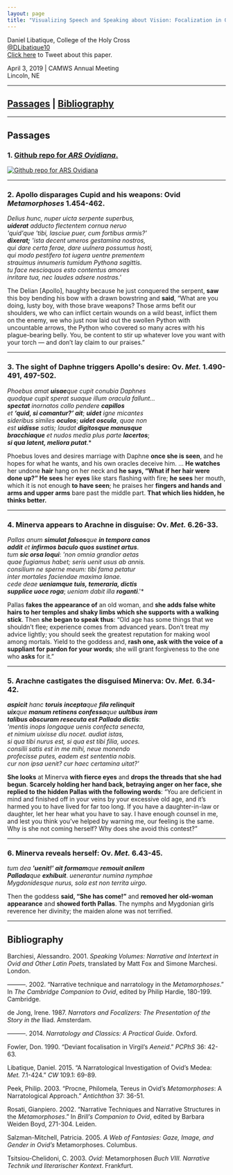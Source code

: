 ```yaml
---
layout: page
title: "Visualizing Speech and Speaking about Vision: Focalization in Ovid’s Metamorphoses 1 and 6"
---
```


Daniel Libatique, College of the Holy Cross  
[@DLibatique10](https://twitter.com/dlibatique10)  
<a href='https://twitter.com/home?status=Listening%20to%20%40DLibatique10%20present%20his%20paper%20%22Visualizing%20Speech%20and%20Speaking%20about%20Vision%3A%20Focalization%20in%20Ovid%E2%80%99s%20Metamorphoses%201%20and%206%22%20at%20%23CAMWS2019%2C%20during%20the%20International%20Ovidian%20Society%2F%40WCC_outreach%20panel%20Ovidius%20a%20nostris%20temporibus%20ad%20futurum.'>Click here</a> to Tweet about this paper.

April 3, 2019 \| CAMWS Annual Meeting  
Lincoln, NE

<hr>

## [Passages](#passages) | [Bibliography](#bibliography)

<hr>

## <a name="passages">Passages</a>

### 1. [Github repo for *ARS Ovidiana*.](https://github.com/dlibatique/ars_ovidiana/)

[![Github repo for ARS Ovidiana](https://dlibatique.github.io/images/arsovidiana.png)](https://github.com/dlibatique/ars_ovidiana/)

<hr>

### 2. Apollo disparages Cupid and his weapons: Ovid *Metamorphoses* 1.454-462.

*Delius hunc, nuper uicta serpente superbus,*  
***uiderat*** *adducto flectentem cornua neruo  
'quid'que 'tibi, lasciue puer, cum fortibus armis?'*  
***dixerat;*** *'ista decent umeros gestamina nostros,  
qui dare certa ferae, dare uulnera possumus hosti,  
qui modo pestifero tot iugera uentre prementem  
strauimus innumeris tumidum Pythona sagittis.  
tu face nescioquos esto contentus amores  
inritare tua, nec laudes adsere nostras.'*  

The Delian [Apollo], haughty because he just conquered the serpent, **saw** this boy bending his bow with a drawn bowstring and **said**, “What are you doing, lusty boy, with those brave weapons? Those arms befit our shoulders, we who can inflict certain wounds on a wild beast, inflict them on the enemy, we who just now laid out the swollen Python with uncountable arrows, the Python who covered so many acres with his plague-bearing belly. You, be content to stir up whatever love you want with your torch — and don’t lay claim to our praises.”

<hr>

### 3. The sight of Daphne triggers Apollo's desire: Ov. *Met.* 1.490-491, 497-502.

*Phoebus amat* ***uisae***<em>que cupit conubia Daphnes  
quodque cupit sperat suaque illum oracula fallunt…</em>  
***spectat*** *inornatos collo pendere* ***capillos***  
*et* ***‘quid, si comantur?’ ait***; ***uidet*** *igne micantes  
sideribus similes* ***oculos***; ***uidet oscula***, *quae non  
est* ***uidisse*** *satis; laudat* ***digitosque manusque  
bracchiaque*** *et nudos media plus parte* ***lacertos***;  
***si qua latent, meliora putat***.*  

Phoebus loves and desires marriage with Daphne **once she is seen**, and he hopes for what he wants, and his own oracles deceive him. … **He watches** her undone **hair** hang on her neck and **he says, “What if her hair were done up?” He sees** her **eyes** like stars flashing with fire; **he sees** her mouth, which it is not enough **to have seen**; he praises her **fingers and hands and arms and upper arms** bare past the middle part. **That which lies hidden, he thinks better.**

<hr>

### 4. Minerva appears to Arachne in disguise: Ov. *Met.* 6.26-33.

*Pallas anum* ***simulat falsos***<em>que</em> ***in tempora canos  
addit*** *et* ***infirmos baculo quos sustinet artus***.  
*tum* ***sic orsa loqui***: *'non omnia grandior aetas  
quae fugiamus habet; seris uenit usus ab annis.  
consilium ne sperne meum: tibi fama petatur  
inter mortales faciendae maxima lanae.  
cede deae* ***ueniamque tuis, temeraria, dictis   
supplice uoce roga***; *ueniam dabit illa* ***roganti***.'*  

Pallas **fakes the appearance of** an old woman, and **she adds false white hairs to her temples and shaky limbs which she supports with a walking stick**. Then **she began to speak thus**: “Old age has some things that we shouldn’t flee; experience comes from advanced years. Don’t treat my advice lightly; you should seek the greatest reputation for making wool among mortals. Yield to the goddess and, **rash one, ask with the voice of a suppliant for pardon for your words**; she will grant forgiveness to the one who **asks** for it.”

<hr>

### 5. Arachne castigates the disguised Minerva: Ov. *Met.* 6.34-42.

***aspicit*** *hanc* ***toruis*** ***incepta***<em>que</em> ***fila relinquit  
uix***<em>que</em> ***manum retinens confessa***<em>que</em> ***uultibus iram  
talibus obscuram resecuta est Pallada dictis***:  
*'mentis inops longaque uenis confecta senecta,  
et nimium uixisse diu nocet. audiat istas,  
si qua tibi nurus est, si qua est tibi filia, uoces.  
consilii satis est in me mihi, neue monendo  
profecisse putes, eadem est sententia nobis.  
cur non ipsa uenit? cur haec certamina uitat?'*  

**She looks** at Minerva **with fierce eyes** and **drops the threads that she had begun**. **Scarcely holding her hand back, betraying anger on her face, she replied to the hidden Pallas with the following words**: “You are deficient in mind and finished off in your veins by your excessive old age, and it’s harmed you to have lived for far too long. If you have a daughter-in-law or daughter, let her hear what you have to say. I have enough counsel in me, and lest you think you’ve helped by warning me, our feeling is the same. Why is she not coming herself? Why does she avoid this contest?”

<hr>

### 6. Minerva reveals herself: Ov. *Met.* 6.43-45.

*tum dea* ***'uenit!' ait formam***<em>que</em> ***remouit anilem  
Pallada***<em>que</em> ***exhibuit***. *uenerantur numina nymphae  
Mygdonidesque nurus, sola est non territa uirgo.*  

Then the goddess **said, “She has come!”** and **removed her old-woman appearance** and **showed forth Pallas**. The nymphs and Mygdonian girls reverence her divinity; the maiden alone was not terrified.

<hr>

## <a name="bib">Bibliography</a>

Barchiesi, Alessandro. 2001. *Speaking Volumes: Narrative and Intertext in Ovid and Other Latin Poets*, translated by Matt Fox and Simone Marchesi. London.

———. 2002. “Narrative technique and narratology in the *Metamorphoses*.” In *The Cambridge Companion to Ovid*, edited by Philip Hardie, 180-199. Cambridge.

de Jong, Irene. 1987. *Narrators and Focalizers: The Presentation of the Story in the* Iliad. Amsterdam.

———. 2014. *Narratology and Classics: A Practical Guide*. Oxford.

Fowler, Don. 1990. “Deviant focalisation in Virgil’s *Aeneid*.” *PCPhS* 36: 42-63.

Libatique, Daniel. 2015. “A Narratological Investigation of Ovid’s Medea: *Met.* 7.1-424.” *CW* 109.1: 69-89.

Peek, Philip. 2003. “Procne, Philomela, Tereus in Ovid’s *Metamorphoses*: A Narratological Approach.” *Antichthon* 37: 36-51.

Rosati, Gianpiero. 2002. “Narrative Techniques and Narrative Structures in the *Metamorphoses*.” In *Brill’s Companion to Ovid*, edited by Barbara Weiden Boyd, 271-304. Leiden.

Salzman-Mitchell, Patricia. 2005. *A Web of Fantasies: Gaze, Image, and Gender in Ovid’s* Metamorphoses. Columbus.

Tsitsiou-Chelidoni, C. 2003. *Ovid:* Metamorphosen *Buch VIII. Narrative Technik und literarischer Kontext*. Frankfurt.
